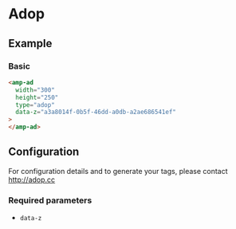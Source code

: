 <!---
Copyright 2019 The AMP HTML Authors. All Rights Reserved.

Licensed under the Apache License, Version 2.0 (the "License");
you may not use this file except in compliance with the License.
You may obtain a copy of the License at

      http://www.apache.org/licenses/LICENSE-2.0

Unless required by applicable law or agreed to in writing, software
distributed under the License is distributed on an "AS-IS" BASIS,
WITHOUT WARRANTIES OR CONDITIONS OF ANY KIND, either express or implied.
See the License for the specific language governing permissions and
limitations under the License.
-->

# Adop

## Example

### Basic

```html
<amp-ad
  width="300"
  height="250"
  type="adop"
  data-z="a3a8014f-0b5f-46dd-a0db-a2ae686541ef"
>
</amp-ad>
```

## Configuration

For configuration details and to generate your tags, please contact http://adop.cc

### Required parameters

- `data-z`

